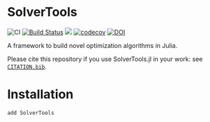 # SolverTools

![CI](https://github.com/JuliaSmoothOptimizers/SolverTools.jl/workflows/CI/badge.svg?branch=master)
[![Build Status](https://api.cirrus-ci.com/github/JuliaSmoothOptimizers/SolverTools.jl.svg)](https://cirrus-ci.com/github/JuliaSmoothOptimizers/SolverTools.jl)
[![](https://img.shields.io/badge/docs-stable/3f51b5.svg)](https://JuliaSmoothOptimizers.github.io/SolverTools.jl/stable)
[![codecov](https://codecov.io/gh/JuliaSmoothOptimizers/SolverTools.jl/branch/master/graph/badge.svg?token=KEKgV7oF2t)](https://codecov.io/gh/JuliaSmoothOptimizers/SolverTools.jl)
[![DOI](https://zenodo.org/badge/54757404.svg)](https://zenodo.org/badge/latestdoi/54757404)

A framework to build novel optimization algorithms in Julia.

Please cite this repository if you use SolverTools.jl in your work: see [`CITATION.bib`](https://github.com/JuliaSmoothOptimizers/SolverTools.jl/blob/master/CITATION.bib).

# Installation

```
add SolverTools
```
